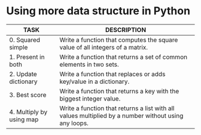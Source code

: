 # Using more data structure in Python
|  TASK                   |                                                 DESCRIPTION                                        |
|-------------------------|----------------------------------------------------------------------------------------------------|
|0. Squared simple        |Write a function that computes the square value of all integers of a matrix.                        |
|1. Present in both       |Write a function that returns a set of common elements in two sets.                                 |
|2. Update dictionary     |Write a function that replaces or adds key/value in a dictionary.                                   |
|3. Best score            |Write a function that returns a key with the biggest integer value.                                 |
|4. Multiply by using map |Write a function that returns a list with all values multiplied by a number without using any loops.|


